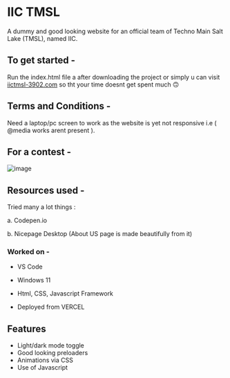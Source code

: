 # IIC TMSL 

A dummy and good looking website for an official team of Techno Main Salt Lake (TMSL), named IIC.

## To get started - 

Run the index.html file a after downloading the project or simply u can visit <a target="_blank" href="https://iic-tmsl-3902.vercel.app/">iictmsl-3902.com</a> so tht your time doesnt get spent much 🙃

## Terms and Conditions - 

Need a laptop/pc screen to work as the website is yet not responsive i.e  ( @media works arent present ).

## For a contest -

![image](https://user-images.githubusercontent.com/111780029/218451295-fc8e463c-9d89-4b2c-b26c-1c01fa47d729.png)



## Resources used - 

Tried many a lot things :

a. Codepen.io

b. Nicepage Desktop (About US page is made beautifully from it)



### Worked on -

- VS Code

- Windows 11

- Html, CSS, Javascript Framework

- Deployed from VERCEL

## Features

- Light/dark mode toggle
- Good looking preloaders
- Animations via CSS 
- Use of Javascript

